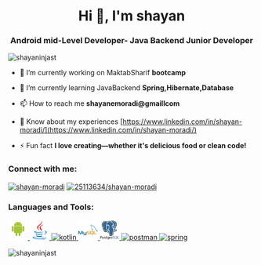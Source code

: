 <h1 align="center">Hi 👋, I'm shayan</h1>
<h3 align="center">Android mid-Level Developer- Java Backend Junior Developer</h3>

<p align="left"> <img src="https://komarev.com/ghpvc/?username=shayaninjast&label=Profile%20views&color=0e75b6&style=flat" alt="shayaninjast" /> </p>

- 🔭 I’m currently working on MaktabSharif **bootcamp**

- 🌱 I’m currently learning JavaBackend **Spring,Hibernate,Database**

- 📫 How to reach me **shayanemoradi@gmaillcom**

- 📄 Know about my experiences [https://www.linkedin.com/in/shayan-moradi/](https://www.linkedin.com/in/shayan-moradi/)

- ⚡ Fun fact **I love creating—whether it's delicious food or clean code!**

<h3 align="left">Connect with me:</h3>
<p align="left">
<a href="https://linkedin.com/in/shayan-moradi" target="blank"><img align="center" src="https://raw.githubusercontent.com/rahuldkjain/github-profile-readme-generator/master/src/images/icons/Social/linked-in-alt.svg" alt="shayan-moradi" height="30" width="40" /></a>
<a href="https://stackoverflow.com/users/25113634/shayan-moradi" target="blank"><img align="center" src="https://raw.githubusercontent.com/rahuldkjain/github-profile-readme-generator/master/src/images/icons/Social/stack-overflow.svg" alt="25113634/shayan-moradi" height="30" width="40" /></a>
</p>

<h3 align="left">Languages and Tools:</h3>
<p align="left"> <a href="https://developer.android.com" target="_blank" rel="noreferrer"> <img src="https://raw.githubusercontent.com/devicons/devicon/master/icons/android/android-original-wordmark.svg" alt="android" width="40" height="40"/> </a> <a href="https://www.java.com" target="_blank" rel="noreferrer"> <img src="https://raw.githubusercontent.com/devicons/devicon/master/icons/java/java-original.svg" alt="java" width="40" height="40"/> </a> <a href="https://kotlinlang.org" target="_blank" rel="noreferrer"> <img src="https://www.vectorlogo.zone/logos/kotlinlang/kotlinlang-icon.svg" alt="kotlin" width="40" height="40"/> </a> <a href="https://www.mysql.com/" target="_blank" rel="noreferrer"> <img src="https://raw.githubusercontent.com/devicons/devicon/master/icons/mysql/mysql-original-wordmark.svg" alt="mysql" width="40" height="40"/> </a> <a href="https://www.postgresql.org" target="_blank" rel="noreferrer"> <img src="https://raw.githubusercontent.com/devicons/devicon/master/icons/postgresql/postgresql-original-wordmark.svg" alt="postgresql" width="40" height="40"/> </a> <a href="https://postman.com" target="_blank" rel="noreferrer"> <img src="https://www.vectorlogo.zone/logos/getpostman/getpostman-icon.svg" alt="postman" width="40" height="40"/> </a> <a href="https://spring.io/" target="_blank" rel="noreferrer"> <img src="https://www.vectorlogo.zone/logos/springio/springio-icon.svg" alt="spring" width="40" height="40"/> </a> </p>

<p><img align="center" src="https://github-readme-stats.vercel.app/api/top-langs?username=shayaninjast&show_icons=true&locale=en&layout=compact" alt="shayaninjast" /></p>
